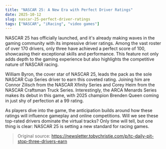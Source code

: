 ```yaml
---
title: "NASCAR 25: A New Era with Perfect Driver Ratings"
date: 2025-10-12
slug: nascar-25-perfect-driver-ratings
tags: ["NASCAR", "iRacing", "video games"]
---
```


NASCAR 25 has officially launched, and it's already making waves in the gaming community with its impressive driver ratings. Among the vast roster of over 170 drivers, only three have achieved a perfect score of 100, showcasing their exceptional skills and performance. This feature not only adds depth to the gaming experience but also highlights the competitive nature of NASCAR racing.

William Byron, the cover star of NASCAR 25, leads the pack as the sole NASCAR Cup Series driver to earn this coveted rating. Joining him are Connor Zilisch from the NASCAR Xfinity Series and Corey Heim from the NASCAR Craftsman Truck Series. Interestingly, the ARCA Menards Series makes its debut in this game, with 2025 champion Brenden Queen coming in just shy of perfection at a 99 rating. 

As players dive into the game, the anticipation builds around how these ratings will influence gameplay and online competitions. Will we see these top-rated drivers dominate the virtual tracks? Only time will tell, but one thing is clear: NASCAR 25 is setting a new standard for racing games.

> Original source: https://newsletter.tobychristie.com/p/tc-daily-pit-stop-three-drivers-earn